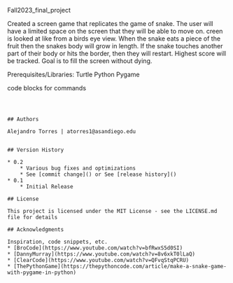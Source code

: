 Fall2023_final_project

Created a screen game that replicates the game of snake. The user will have a limited space on the screen that they will be able to move on. creen is looked at like from a birds eye view. When the snake eats a piece of the fruit then the snakes body will grow in length. If the snake touches another part of their body or hits the border, then they will restart. Highest score will be tracked. Goal is to fill the screen without dying.

Prerequisites/Libraries:
Turtle
Python
Pygame



code blocks for commands
```



## Authors

Alejandro Torres | atorres1@asandiego.edu


## Version History

* 0.2
    * Various bug fixes and optimizations
    * See [commit change]() or See [release history]()
* 0.1
    * Initial Release

## License

This project is licensed under the MIT License - see the LICENSE.md file for details

## Acknowledgments

Inspiration, code snippets, etc.
* [BroCode](https://www.youtube.com/watch?v=bfRwxS5d0SI)
* [DannyMurray](https://www.youtube.com/watch?v=8v6xkT0lLaQ)
* [ClearCode](https://www.youtube.com/watch?v=QFvqStqPCRU)
* [ThePythonGame](https://thepythoncode.com/article/make-a-snake-game-with-pygame-in-python)
    
